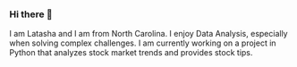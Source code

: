### Hi there 👋

I am Latasha and I am from North Carolina.  I enjoy Data Analysis, especially when solving complex challenges.  I am currently working on a project in Python that analyzes stock market trends and provides stock tips.

